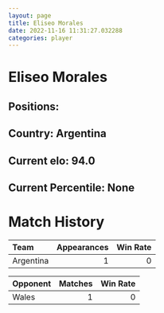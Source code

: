 ```yaml
---  
layout: page  
title: Eliseo Morales  
date: 2022-11-16 11:31:27.032288  
categories: player  
---
```

# Eliseo Morales

## Positions: 

## Country: Argentina

## Current elo: 94.0

## Current Percentile: None

# Match History


| Team      |   Appearances |   Win Rate |
|:----------|--------------:|-----------:|
| Argentina |             1 |          0 |

| Opponent   |   Matches |   Win Rate |
|:-----------|----------:|-----------:|
| Wales      |         1 |          0 |